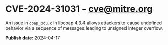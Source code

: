 # CVE-2024-31031 - cve@mitre.org

An issue in `coap_pdu.c` in libcoap 4.3.4 allows attackers to cause undefined behavior via a sequence of messages leading to unsigned integer overflow.

**Publish date:** 2024-04-17
